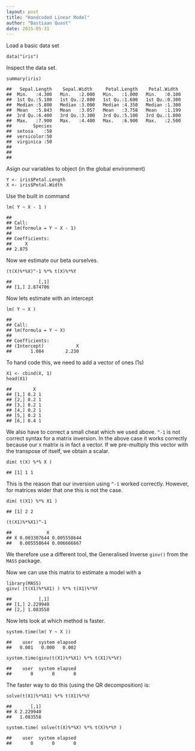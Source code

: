 ```yaml
---
layout: post
title: "Handcoded Linear Model"
author: "Bastiaan Quast"
date: 2015-05-31
---
```


Load a basic data set

    data("iris")

Inspect the data set.

    summary(iris)

    ##   Sepal.Length    Sepal.Width     Petal.Length    Petal.Width   
    ##  Min.   :4.300   Min.   :2.000   Min.   :1.000   Min.   :0.100  
    ##  1st Qu.:5.100   1st Qu.:2.800   1st Qu.:1.600   1st Qu.:0.300  
    ##  Median :5.800   Median :3.000   Median :4.350   Median :1.300  
    ##  Mean   :5.843   Mean   :3.057   Mean   :3.758   Mean   :1.199  
    ##  3rd Qu.:6.400   3rd Qu.:3.300   3rd Qu.:5.100   3rd Qu.:1.800  
    ##  Max.   :7.900   Max.   :4.400   Max.   :6.900   Max.   :2.500  
    ##        Species  
    ##  setosa    :50  
    ##  versicolor:50  
    ##  virginica :50  
    ##                 
    ##                 
    ## 

Asign our variables to object (in the global environment)

    Y <- iris$Petal.Length
    X <- iris$Petal.Width

Use the built in command

    lm( Y ~ X - 1 )

    ## 
    ## Call:
    ## lm(formula = Y ~ X - 1)
    ## 
    ## Coefficients:
    ##     X  
    ## 2.875

Now we estimate our beta ourselves.

    (t(X)%*%X)^-1 %*% t(X)%*%Y

    ##          [,1]
    ## [1,] 2.874706

Now lets estimate with an intercept

    lm( Y ~ X )

    ## 
    ## Call:
    ## lm(formula = Y ~ X)
    ## 
    ## Coefficients:
    ## (Intercept)            X  
    ##       1.084        2.230

To hand code this, we need to add a vector of ones (1s)

    X1 <- cbind(X, 1)
    head(X1)

    ##        X  
    ## [1,] 0.2 1
    ## [2,] 0.2 1
    ## [3,] 0.2 1
    ## [4,] 0.2 1
    ## [5,] 0.2 1
    ## [6,] 0.4 1

We also have to correct a small cheat which we used above. `^-1` is not
correct syntax for a matrix inversion. In the above case it works
correctly because our `X` matrix is in fact a vector. If we pre-multiply
this vector with the transpose of itself, we obtain a scalar.

    dim( t(X) %*% X )

    ## [1] 1 1

This is the reason that our inversion using `^-1` worked correctly.
However, for matrices wider that one this is not the case.

    dim( t(X1) %*% X1 )

    ## [1] 2 2

    (t(X1)%*%X1)^-1

    ##             X            
    ## X 0.003307644 0.005558644
    ##   0.005558644 0.006666667

We therefore use a different tool, the Generalised Inverse `ginv()` from
the `MASS` package.

Now we can use this matrix to estimate a model with a

    library(MASS)
    ginv( (t(X1)%*%X1) ) %*% t(X1)%*%Y

    ##          [,1]
    ## [1,] 2.229940
    ## [2,] 1.083558

Now lets look at which method is faster.

    system.time(lm( Y ~ X ))

    ##    user  system elapsed 
    ##   0.001   0.000   0.002

    system.time(ginv(t(X1)%*%X1) %*% t(X1)%*%Y)

    ##    user  system elapsed 
    ##       0       0       0

The faster way to do this (using the QR decomposition) is:

    solve(t(X1)%*%X1) %*% t(X1)%*%Y

    ##       [,1]
    ## X 2.229940
    ##   1.083558

    system.time( solve(t(X)%*%X) %*% t(X)%*%Y )

    ##    user  system elapsed 
    ##       0       0       0
